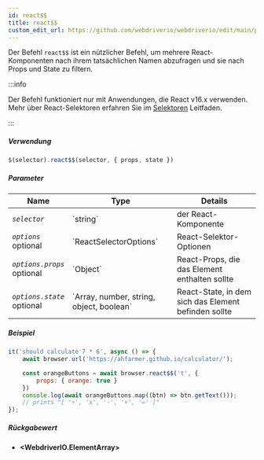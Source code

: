 ```yaml
---
id: react$$
title: react$$
custom_edit_url: https://github.com/webdriverio/webdriverio/edit/main/packages/webdriverio/src/commands/element/react$$.ts
---
```


Der Befehl `react$$` ist ein nützlicher Befehl, um mehrere React-Komponenten nach ihrem tatsächlichen Namen abzufragen und sie nach Props und State zu filtern.

:::info

Der Befehl funktioniert nur mit Anwendungen, die React v16.x verwenden. Mehr über React-Selektoren erfahren Sie im [Selektoren](/docs/selectors#react-selectors) Leitfaden.

:::

##### Verwendung

```js
$(selector).react$$(selector, { props, state })
```

##### Parameter

<table>
  <thead>
    <tr>
      <th>Name</th><th>Type</th><th>Details</th>
    </tr>
  </thead>
  <tbody>
    <tr>
      <td><code><var>selector</var></code></td>
      <td>`string`</td>
      <td>der React-Komponente</td>
    </tr>
    <tr>
      <td><code><var>options</var></code><br /><span className="label labelWarning">optional</span></td>
      <td>`ReactSelectorOptions`</td>
      <td>React-Selektor-Optionen</td>
    </tr>
    <tr>
      <td><code><var>options.props</var></code><br /><span className="label labelWarning">optional</span></td>
      <td>`Object`</td>
      <td>React-Props, die das Element enthalten sollte</td>
    </tr>
    <tr>
      <td><code><var>options.state</var></code><br /><span className="label labelWarning">optional</span></td>
      <td>`Array<any>, number, string, object, boolean`</td>
      <td>React-State, in dem sich das Element befinden sollte</td>
    </tr>
  </tbody>
</table>

##### Beispiel

```js title="pause.js"
it('should calculate 7 * 6', async () => {
    await browser.url('https://ahfarmer.github.io/calculator/');

    const orangeButtons = await browser.react$$('t', {
        props: { orange: true }
    })
    console.log(await orangeButtons.map((btn) => btn.getText()));
    // prints "[ '÷', 'x', '-', '+', '=' ]"
});
```

##### Rückgabewert

- **&lt;WebdriverIO.ElementArray&gt;**
